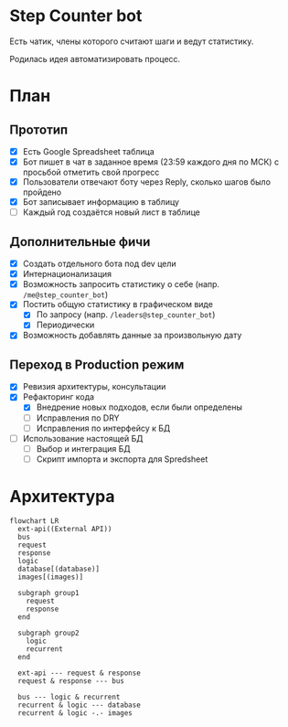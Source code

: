 # Step Counter bot

Есть чатик, члены которого считают шаги и ведут статистику.

Родилась идея автоматизировать процесс.

# План

## Прототип

- [x] Есть Google Spreadsheet таблица
- [x] Бот пишет в чат в заданное время (23:59 каждого дня по МСК) с просьбой отметить свой прогресс
- [x] Пользователи отвечают боту через Reply, сколько шагов было пройдено
- [x] Бот записывает информацию в таблицу
- [ ] Каждый год создаётся новый лист в таблице

## Дополнительные фичи

- [x] Создать отдельного бота под dev цели
- [x] Интернационализация
- [x] Возможность запросить статистику о себе (напр. `/me@step_counter_bot`)
- [x] Постить общую статистику в графическом виде
  - [x] По запросу (напр. `/leaders@step_counter_bot`)
  - [x] Периодически
- [x] Возможность добавлять данные за произвольную дату

## Переход в Production режим

- [x] Ревизия архитектуры, консультации
- [x] Рефакторинг кода
  - [x] Внедрение новых подходов, если были определены
  - [ ] Исправления по DRY
  - [ ] Исправления по интерфейсу к БД
- [ ] Использование настоящей БД
  - [ ] Выбор и интеграция БД
  - [ ] Скрипт импорта и экспорта для Spredsheet

# Архитектура

```mermaid
flowchart LR
  ext-api((External API))
  bus
  request
  response
  logic
  database[(database)]
  images[(images)]

  subgraph group1
    request
    response
  end

  subgraph group2
    logic
    recurrent
  end

  ext-api --- request & response
  request & response --- bus

  bus --- logic & recurrent
  recurrent & logic --- database
  recurrent & logic -.- images
```
